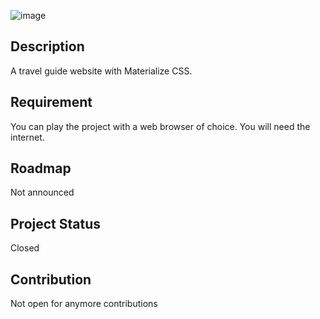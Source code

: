 ![image](https://static.thehoneycombers.com/wp-content/uploads/sites/2/2022/10/kris-plus-travel-hacks-singapore.jpg)

##  Description
A travel guide website with Materialize CSS.

##  Requirement
You can play the project with a web browser of choice. You will need the internet.

##  Roadmap
Not announced

##  Project Status
Closed

##  Contribution
Not open for anymore contributions





